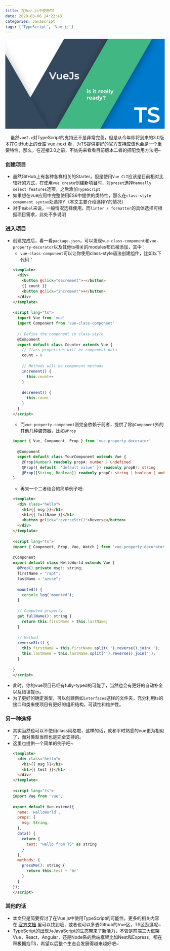 ```yaml
---
title: 在Vue.js中使用TS
date: 2020-03-06 14:22:43
categories: JavaScript
tags: ['TypeScript', 'Vue.js']
---
```

<img src="vue-ts/demo.jpeg" width="950px">  

$\quad$虽然`vue2.x`对TypeScript的支持还不是非常完善，但是从今年即将到来的3.0版本在GitHub上的仓库&nbsp;[vue-next](https://github.com/vuejs/vue-next)&nbsp;看，为TS提供更好的官方支持应该也会是一个重要特性，那么，在迎接3.0之前，不妨先来看看目前版本二者的搭配食用方法吧~
<!--more-->

### 创建项目
- 虽然GitHub上有各种各样相关的Starter，但是使用`Vue CLI`应该是目前相对比较好的方式，在使用`vue create`创建新项目时，对`preset`选择`Manually select features`选项，之后添加`TypeScript`
- 如果想在vue应用中完整使用ES6中提供的类特性，那么在`class-style component syntax`处选择Y（本文主要介绍选择Y的情况）
- 对于`Babel`来说，一般情况选择使用，而`linter / formatter`的具体选择可根据项目需求，此处不多说明

### 进入项目
- 创建完成后，看一看`package.json`，可以发现`vue-class-component`和`vue-property-decorator`以及其他ts相关的modules都已被添加，其中：
  -  `vue-class-component`可以让你使用class-style语法创建组件，比如以下代码：
  ```html
  <template>
    <div>
      <button @click="decrement">-</button>
      {{ count }}
      <button @click="increment">+</button>
    </div>
  </template>

  <script lang="ts">
    import Vue from 'vue'
    import Component from 'vue-class-component'

    // Define the component in class-style
    @Component
    export default class Counter extends Vue {
      // Class properties will be component data
      count = 0

      // Methods will be component methods
      increment() {
        this.count++
      }

      decrement() {
        this.count--
      }
    }
  </script>
  ```
  - 而`vue-property-component`则完全依赖于前者，提供了除`@Component`外的其他几种装饰器，比如`@Prop`
  ```ts
  import { Vue, Component, Prop } from 'vue-property-decorator'

    @Component
    export default class YourComponent extends Vue {
      @Prop(Number) readonly propA: number | undefined
      @Prop({ default: 'default value' }) readonly propB!: string
      @Prop([String, Boolean]) readonly propC: string | boolean | undefined
  }
  ```
  - 再来一个二者结合的简单例子吧:
  ```html
  <template>
    <div class="hello">
      <h1>{{ msg }}</h1>
      <h1>{{ fullName }}</h1>
      <button @click="reverseStr()">Reverse</button>
    </div>
  </template>

  <script lang="ts">
  import { Component, Prop, Vue, Watch } from 'vue-property-decorator';

  @Component
  export default class HelloWorld extends Vue {
    @Prop() private msg!: string;
    firstName = "rapt";
    lastName = "azure";

    mounted() {
      console.log('mounted');
    }

    // Computed property
    get fullName(): string {
      return this.firstName + this.lastName;
    }

    // Method
    reverseStr() {
      this.firstName = this.firstName.split('').reverse().join('');
      this.lastName = this.lastName.split('').reverse().join('');
    }

  }
  </script>
  ```
- 此时，你的vue项目已经有fully-typed的可能了，当然也会有更好的自动补全以及错误提示。
- 为了更好的确定类型，可以创建例如`interfaces`这样的文件夹，充分利用ts的接口和类来使项目有更好的组织结构，可读性和维护性。

### 另一种选择
- 其实当然也可以不使用class风格啦，这样的话，就和平时熟悉的vue更为相似了，而对类型当然也是完全支持的。
- 这里也提供一个简单的例子吧~
  ```html
  <template>
    <div class="hello">
      <h1>{{ msg }}</h1>
      <h1>{{ test }}</h1>
    </div>
  </template>

  <script lang="ts">
  import Vue from 'vue';

  export default Vue.extend({
    name: 'HelloWorld',
    props: {
      msg: String,
    },
    data() {
      return {
        test: "Hello from TS" as string
      }
    },
    methods: {
      pressMe(): string {
        return this.test + 'br'
      }
    }
  });
  </script>
  ```

### 其他的话
- 本文只是简要探讨了在Vue.js中使用TypeScript的可能性，更多的相关内容在&nbsp;[官方文档](https://vuejs.org/v2/guide/typescript.html)&nbsp;里可以找到哦，或者也可以多去Github的Vue区，TS区逛逛呢~
- TypeScript的出现为JavaScript的生态带来了新活力，不管是前端三大框架Vue，React，Angular，还是Node系的后端框架比如Nest和Express，都在积极拥抱TS，希望以后整个生态会发展得越来越好吧~